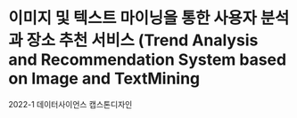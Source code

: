 # 이미지 및 텍스트 마이닝을 통한 사용자 분석과 장소 추천 서비스 (Trend Analysis and Recommendation System based on Image and TextMining
 
2022-1 데이터사이언스 캡스톤디자인
